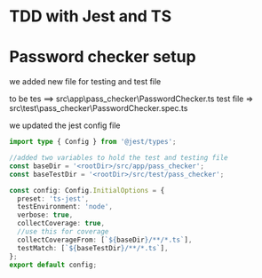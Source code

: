 # TDD with Jest and TS

# Password checker setup

we added new file for testing and test file

to be tes ==> src\app\pass_checker\PasswordChecker.ts
test file => src\test\pass_checker\PasswordChecker.spec.ts

we updated the jest config file

```ts
import type { Config } from '@jest/types';

//added two variables to hold the test and testing file
const baseDir = '<rootDir>/src/app/pass_checker';
const baseTestDir = '<rootDir>/src/test/pass_checker';

const config: Config.InitialOptions = {
  preset: 'ts-jest',
  testEnvironment: 'node',
  verbose: true,
  collectCoverage: true,
  //use this for coverage
  collectCoverageFrom: [`${baseDir}/**/*.ts`],
  testMatch: [`${baseTestDir}/**/*.ts`],
};
export default config;
```
